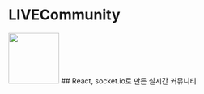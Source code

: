 # LIVECommunity
<img src="https://i.ibb.co/bm8HL7k/live.png" height="100">  
## React, socket.io로 만든 실시간 커뮤니티